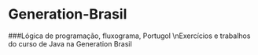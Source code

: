 # Generation-Brasil

###Lógica de programação, fluxograma, Portugol
\nExercícios e trabalhos do curso de Java na Generation Brasil
